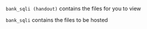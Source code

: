 `bank_sqli (handout)` contains the files for you to view

`bank_sqli` contains the files to be hosted
